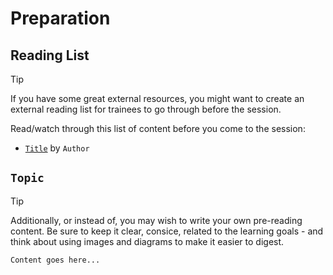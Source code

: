 # Preparation

## Reading List

> [!TIP]
> If you have some great external resources, you might want to create an external reading list for trainees to go through before the session.

Read/watch through this list of content before you come to the session:

- [`Title`](https://example.com/) by `Author`

## `Topic`

> [!TIP]
> Additionally, or instead of, you may wish to write your own pre-reading content. Be sure to keep it clear, consice, related to the learning goals - and think about using images and diagrams to make it easier to digest.

`Content goes here...`

